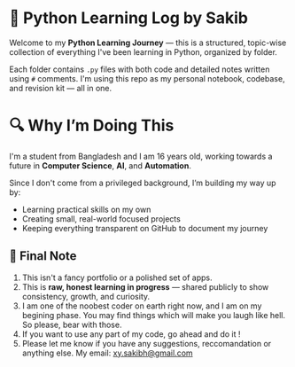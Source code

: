 # 🧠 Python Learning Log by Sakib

Welcome to my **Python Learning Journey** — this is a structured, topic-wise collection of everything I've been learning in Python, organized by folder.

Each folder contains `.py` files with both code and detailed notes written using `#` comments. I'm using this repo as my personal notebook, codebase, and revision kit — all in one.

# 🔍 Why I’m Doing This

I'm a student from Bangladesh and I am 16 years old, working towards a future in **Computer Science**, **AI**, and **Automation**.

Since I don't come from a privileged background, I’m building my way up by:
- Learning practical skills on my own
- Creating small, real-world focused projects
- Keeping everything transparent on GitHub to document my journey

## 🌟 Final Note

1. This isn't a fancy portfolio or a polished set of apps.  
2. This is **raw, honest learning in progress** — shared publicly to show consistency, growth, and curiosity.
3. I am one of the noobest coder on earth right now, and I am on my begining phase. You may find things  which will make you laugh like hell. So please, bear with those.
4. If you want to use any part of my code, go ahead and do it ! 
5. Please let me know if you have any suggestions, reccomandation or anything else. 
My email: xy.sakibh@gmail.com 
